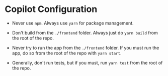 # Copilot Configuration

- Never use `npm`. Always use `yarn` for package management.

- Don't build from the `./frontend` folder. Always just do `yarn build` from the root of the repo.

- Never try to run the app from the `./frontend` folder. If you must run the app, do so from the root of the repo with `yarn start`.

- Generally, don't run tests, but if you must, run `yarn test` from the root of the repo.
